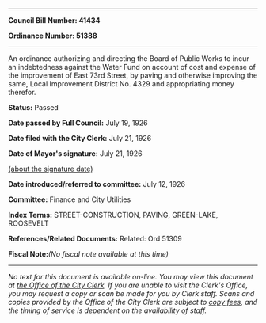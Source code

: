 

********

**Council Bill Number: 41434**
   
**Ordinance Number: 51388**
********

 An ordinance authorizing and directing the Board of Public Works to incur an indebtedness against the Water Fund on account of cost and expense of the improvement of East 73rd Street, by paving and otherwise improving the same, Local Improvement District No. 4329 and appropriating money therefor.

**Status:** Passed
   
**Date passed by Full Council:** July 19, 1926
   
**Date filed with the City Clerk:** July 21, 1926
   
**Date of Mayor's signature:** July 21, 1926
   
[(about the signature date)](/~public/approvaldate.htm)
   
   
   
**Date introduced/referred to committee:** July 12, 1926
   
**Committee:** Finance and City Utilities
   
   
**Index Terms:** STREET-CONSTRUCTION, PAVING, GREEN-LAKE, ROOSEVELT

**References/Related Documents:** Related: Ord 51309

**Fiscal Note:**_(No fiscal note available at this time)_
********

_No text for this document is available on-line. You may view this document at [the Office of the City Clerk](http://www.seattle.gov/leg/clerk/contactUs.htm). If you are unable to visit the Clerk's Office, you may request a copy or scan be made for you by Clerk staff. Scans and copies provided by the Office of the City Clerk are subject to [copy fees](http://clerk.seattle.gov/~public/clerkfees.htm), and the timing of service is dependent on the availability of staff._

